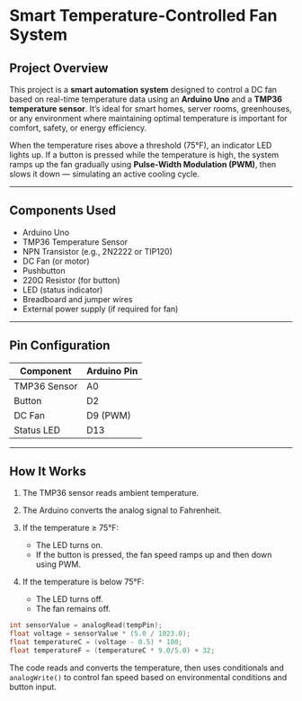 # Smart Temperature-Controlled Fan System

## Project Overview

This project is a **smart automation system** designed to control a DC fan based on real-time temperature data using an **Arduino Uno** and a **TMP36 temperature sensor**. It’s ideal for smart homes, server rooms, greenhouses, or any environment where maintaining optimal temperature is important for comfort, safety, or energy efficiency.

When the temperature rises above a threshold (75°F), an indicator LED lights up. If a button is pressed while the temperature is high, the system ramps up the fan gradually using **Pulse-Width Modulation (PWM)**, then slows it down — simulating an active cooling cycle.

---

## Components Used

* Arduino Uno
* TMP36 Temperature Sensor
* NPN Transistor (e.g., 2N2222 or TIP120)
* DC Fan (or motor)
* Pushbutton
* 220Ω Resistor (for button)
* LED (status indicator)
* Breadboard and jumper wires
* External power supply (if required for fan)

---

##  Pin Configuration

| Component    | Arduino Pin |
| ------------ | ----------- |
| TMP36 Sensor | A0          |
| Button       | D2          |
| DC Fan       | D9 (PWM)    |
| Status LED   | D13         |

---

## How It Works

1. The TMP36 sensor reads ambient temperature.
2. The Arduino converts the analog signal to Fahrenheit.
3. If the temperature ≥ 75°F:

   * The LED turns on.
   * If the button is pressed, the fan speed ramps up and then down using PWM.
4. If the temperature is below 75°F:

   * The LED turns off.
   * The fan remains off.


```cpp
int sensorValue = analogRead(tempPin);
float voltage = sensorValue * (5.0 / 1023.0);
float temperatureC = (voltage - 0.5) * 100;
float temperatureF = (temperatureC * 9.0/5.0) + 32;
```

The code reads and converts the temperature, then uses conditionals and `analogWrite()` to control fan speed based on environmental conditions and button input.
